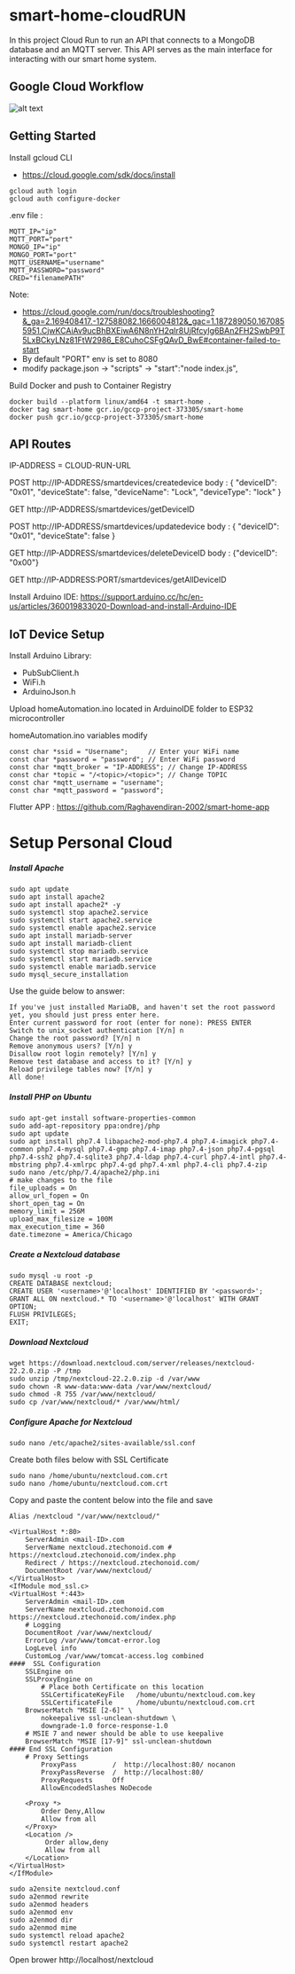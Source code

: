 # smart-home-cloudRUN

In this project Cloud Run to run an API that connects to a MongoDB database and an MQTT server. This API serves as the main interface for interacting with our smart home system.

## Google Cloud Workflow

![alt text](https://firebasestorage.googleapis.com/v0/b/gccp-project-373305.appspot.com/o/GCCP%20workflow.png?alt=media&token=21e00844-1c8a-43fd-8636-4154ba55fb92)

## Getting Started

Install gcloud CLI

- https://cloud.google.com/sdk/docs/install

```
gcloud auth login
gcloud auth configure-docker
```

.env file :

```
MQTT_IP="ip"
MQTT_PORT="port"
MONGO_IP="ip"
MONGO_PORT="port"
MQTT_USERNAME="username"
MQTT_PASSWORD="password"
CRED="filenamePATH"
```

Note:

- https://cloud.google.com/run/docs/troubleshooting?&_ga=2.169408417.-127588082.1666004812&_gac=1.187289050.1670855951.CjwKCAiAv9ucBhBXEiwA6N8nYH2qIr8UjRfcyIg6BAn2FH2SwbP9T5LxBCkyLNz81FtW2986_E8CuhoCSFgQAvD_BwE#container-failed-to-start
- By default "PORT" env is set to 8080
- modify package.json -> "scripts" ->
  "start":"node index.js",

Build Docker and push to Container Registry

```
docker build --platform linux/amd64 -t smart-home .
docker tag smart-home gcr.io/gccp-project-373305/smart-home
docker push gcr.io/gccp-project-373305/smart-home
```

## API Routes

IP-ADDRESS = CLOUD-RUN-URL

POST
http://IP-ADDRESS/smartdevices/createdevice
body : {
"deviceID": "0x01",
"deviceState": false,
"deviceName": "Lock",
"deviceType": "lock"
}

GET
http://IP-ADDRESS/smartdevices/getDeviceID

POST
http://IP-ADDRESS/smartdevices/updatedevice
body : {
"deviceID": "0x01",
"deviceState": false
}

GET
http://IP-ADDRESS/smartdevices/deleteDeviceID
body : {"deviceID": "0x00"}

GET
http://IP-ADDRESS:PORT/smartdevices/getAllDeviceID

Install Arduino IDE:
https://support.arduino.cc/hc/en-us/articles/360019833020-Download-and-install-Arduino-IDE

## IoT Device Setup

Install Arduino Library:

- PubSubClient.h
- WiFi.h
- ArduinoJson.h

Upload homeAutomation.ino located in ArduinoIDE folder to ESP32 microcontroller

homeAutomation.ino variables modify

```
const char *ssid = "Username";     // Enter your WiFi name
const char *password = "password"; // Enter WiFi password
const char *mqtt_broker = "IP-ADDRESS"; // Change IP-ADDRESS
const char *topic = "/<topic>/<topic>"; // Change TOPIC
const char *mqtt_username = "username";
const char *mqtt_password = "password";
```

Flutter APP : https://github.com/Raghavendiran-2002/smart-home-app

# Setup Personal Cloud

##### Install Apache

```
sudo apt update
sudo apt install apache2
sudo apt install apache2* -y
sudo systemctl stop apache2.service
sudo systemctl start apache2.service
sudo systemctl enable apache2.service
sudo apt install mariadb-server
sudo apt install mariadb-client
sudo systemctl stop mariadb.service
sudo systemctl start mariadb.service
sudo systemctl enable mariadb.service
sudo mysql_secure_installation
```

Use the guide below to answer:

```
If you've just installed MariaDB, and haven't set the root password yet, you should just press enter here.
Enter current password for root (enter for none): PRESS ENTER
Switch to unix_socket authentication [Y/n] n
Change the root password? [Y/n] n
Remove anonymous users? [Y/n] y
Disallow root login remotely? [Y/n] y
Remove test database and access to it? [Y/n] y
Reload privilege tables now? [Y/n] y
All done!
```

##### Install PHP on Ubuntu

```
sudo apt-get install software-properties-common
sudo add-apt-repository ppa:ondrej/php
sudo apt update
sudo apt install php7.4 libapache2-mod-php7.4 php7.4-imagick php7.4-common php7.4-mysql php7.4-gmp php7.4-imap php7.4-json php7.4-pgsql php7.4-ssh2 php7.4-sqlite3 php7.4-ldap php7.4-curl php7.4-intl php7.4-mbstring php7.4-xmlrpc php7.4-gd php7.4-xml php7.4-cli php7.4-zip
sudo nano /etc/php/7.4/apache2/php.ini
# make changes to the file
file_uploads = On
allow_url_fopen = On
short_open_tag = On
memory_limit = 256M
upload_max_filesize = 100M
max_execution_time = 360
date.timezone = America/Chicago
```

##### Create a Nextcloud database

```
sudo mysql -u root -p
CREATE DATABASE nextcloud;
CREATE USER '<username>'@'localhost' IDENTIFIED BY '<password>';
GRANT ALL ON nextcloud.* TO '<username>'@'localhost' WITH GRANT OPTION;
FLUSH PRIVILEGES;
EXIT;
```

##### Download Nextcloud

```
wget https://download.nextcloud.com/server/releases/nextcloud-22.2.0.zip -P /tmp
sudo unzip /tmp/nextcloud-22.2.0.zip -d /var/www
sudo chown -R www-data:www-data /var/www/nextcloud/
sudo chmod -R 755 /var/www/nextcloud/
sudo cp /var/www/nextcloud/* /var/www/html/
```

##### Configure Apache for Nextcloud

```
sudo nano /etc/apache2/sites-available/ssl.conf
```

Create both files below with SSL Certificate

```
sudo nano /home/ubuntu/nextcloud.com.crt
sudo nano /home/ubuntu/nextcloud.com.crt
```

Copy and paste the content below into the file and save

```
Alias /nextcloud "/var/www/nextcloud/"

<VirtualHost *:80>
    ServerAdmin <mail-ID>.com
    ServerName nextcloud.ztechonoid.com # https://nextcloud.ztechonoid.com/index.php
    Redirect / https://nextcloud.ztechonoid.com/
    DocumentRoot /var/www/nextcloud/
</VirtualHost>
<IfModule mod_ssl.c>
<VirtualHost *:443>
    ServerAdmin <mail-ID>.com
    ServerName nextcloud.ztechonoid.com https://nextcloud.ztechonoid.com/index.php
    # Logging
    DocumentRoot /var/www/nextcloud/
    ErrorLog /var/www/tomcat-error.log
    LogLevel info
    CustomLog /var/www/tomcat-access.log combined
####  SSL Configuration
    SSLEngine on
    SSLProxyEngine on
        # Place both Certificate on this location
        SSLCertificateKeyFile   /home/ubuntu/nextcloud.com.key
        SSLCertificateFile      /home/ubuntu/nextcloud.com.crt
    BrowserMatch "MSIE [2-6]" \
        nokeepalive ssl-unclean-shutdown \
        downgrade-1.0 force-response-1.0
    # MSIE 7 and newer should be able to use keepalive
    BrowserMatch "MSIE [17-9]" ssl-unclean-shutdown
#### End SSL Configuration
    # Proxy Settings
        ProxyPass         /  http://localhost:80/ nocanon
        ProxyPassReverse  /  http://localhost:80/
        ProxyRequests     Off
        AllowEncodedSlashes NoDecode

    <Proxy *>
        Order Deny,Allow
        Allow from all
    </Proxy>
    <Location />
         Order allow,deny
         Allow from all
    </Location>
</VirtualHost>
</IfModule>
```

```
sudo a2ensite nextcloud.conf
sudo a2enmod rewrite
sudo a2enmod headers
sudo a2enmod env
sudo a2enmod dir
sudo a2enmod mime
sudo systemctl reload apache2
sudo systemctl restart apache2
```

Open brower http://localhost/nextcloud

